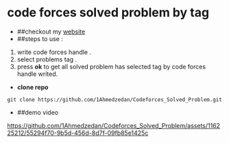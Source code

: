 # code forces solved problem by tag
- ##checkout my [website](https://1ahmedzedan.github.io/Codeforces_Solved_Problem/)
- ##steps to use :
1. write code forces handle .
2. select problems tag .
3. press **ok** to get all solved problem has selected tag by code forces handle writed.
- **clone repo**
```
git clone https://github.com/1Ahmedzedan/Codeforces_Solved_Problem.git
```
- ##demo video



https://github.com/1Ahmedzedan/Codeforces_Solved_Problem/assets/116225212/55294f70-9b5d-456d-8d7f-09fb85e1425c

